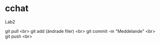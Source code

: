 # cchat
Lab2

git pull <br\>
git add (ändrade filer) <br\> 
git commit -m "Meddelande" <br\>
git push <br\>


